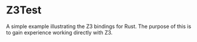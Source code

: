 # Z3Test
A simple example illustrating the Z3 bindings for Rust.  The purpose of this is to gain experience working directly with Z3.
